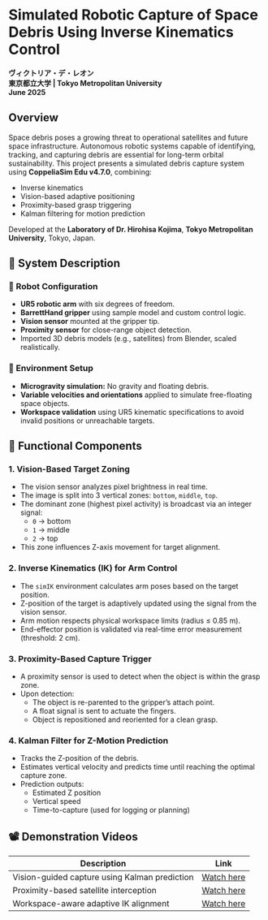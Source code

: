 # Simulated Robotic Capture of Space Debris Using Inverse Kinematics Control  

**ヴィクトリア・デ・レオン**  
**東京都立大学 | Tokyo Metropolitan University**  
**June 2025**


## Overview

Space debris poses a growing threat to operational satellites and future space infrastructure. Autonomous robotic systems capable of identifying, tracking, and capturing debris are essential for long-term orbital sustainability. This project presents a simulated debris capture system using **CoppeliaSim Edu v4.7.0**, combining:

- Inverse kinematics
- Vision-based adaptive positioning
- Proximity-based grasp triggering
- Kalman filtering for motion prediction

Developed at the **Laboratory of Dr. Hirohisa Kojima**, **Tokyo Metropolitan University**, Tokyo, Japan.

## 🔧 System Description

### 🤖 Robot Configuration

- **UR5 robotic arm** with six degrees of freedom.
- **BarrettHand gripper** using sample model and custom control logic.
- **Vision sensor** mounted at the gripper tip.
- **Proximity sensor** for close-range object detection.
- Imported 3D debris models (e.g., satellites) from Blender, scaled realistically.

### 🌌 Environment Setup

- **Microgravity simulation:** No gravity and floating debris.
- **Variable velocities and orientations** applied to simulate free-floating space objects.
- **Workspace validation** using UR5 kinematic specifications to avoid invalid positions or unreachable targets.

## 🧠 Functional Components

### 1. Vision-Based Target Zoning
- The vision sensor analyzes pixel brightness in real time.
- The image is split into 3 vertical zones: `bottom`, `middle`, `top`.
- The dominant zone (highest pixel activity) is broadcast via an integer signal:  
  - `0` → bottom  
  - `1` → middle  
  - `2` → top
- This zone influences Z-axis movement for target alignment.

### 2. Inverse Kinematics (IK) for Arm Control
- The `simIK` environment calculates arm poses based on the target position.
- Z-position of the target is adaptively updated using the signal from the vision sensor.
- Arm motion respects physical workspace limits (radius ≤ 0.85 m).
- End-effector position is validated via real-time error measurement (threshold: 2 cm).

### 3. Proximity-Based Capture Trigger
- A proximity sensor is used to detect when the object is within the grasp zone.
- Upon detection:
  - The object is re-parented to the gripper’s attach point.
  - A float signal is sent to actuate the fingers.
  - Object is repositioned and reoriented for a clean grasp.

### 4. Kalman Filter for Z-Motion Prediction
- Tracks the Z-position of the debris.
- Estimates vertical velocity and predicts time until reaching the optimal capture zone.
- Prediction outputs:
  - Estimated Z position
  - Vertical speed
  - Time-to-capture (used for logging or planning)

## 📽️ Demonstration Videos

| Description | Link |
|------------|------|
| Vision-guided capture using Kalman prediction | [Watch here](https://youtu.be/GTcBJm_dImc) |
| Proximity-based satellite interception | [Watch here](https://youtu.be/qegu02heNtw) |
| Workspace-aware adaptive IK alignment | [Watch here](https://youtu.be/QFFG4ZrGdR4) |

